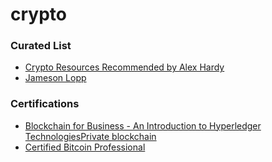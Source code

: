 # crypto


### Curated List
* [Crypto Resources Recommended by Alex Hardy](https://docs.google.com/spreadsheets/d/1BKwsCzCKiB5Jn-nrjKlEA75AXSZiONZ4rUGIA_8QW_Y/edit#gid=0)
* [Jameson Lopp](http://lopp.net/bitcoin.html)

### Certifications

* [Blockchain for Business - An Introduction to Hyperledger TechnologiesPrivate blockchain](https://www.edx.org/course/blockchain-business-introduction-linuxfoundationx-lfs171x)
* [Certified Bitcoin Professional](https://cryptoconsortium.org/certifications/CBP)

